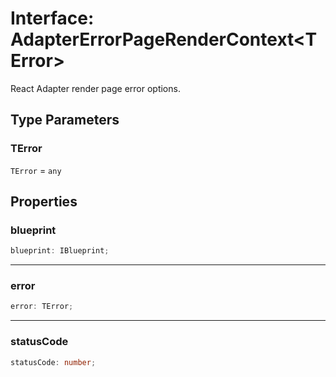 # Interface: AdapterErrorPageRenderContext\<TError\>

React Adapter render page error options.

## Type Parameters

### TError

`TError` = `any`

## Properties

### blueprint

```ts
blueprint: IBlueprint;
```

***

### error

```ts
error: TError;
```

***

### statusCode

```ts
statusCode: number;
```

